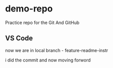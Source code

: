 # demo-repo
Practice repo for the Git And GitHub

## VS Code
now we are in local branch - feature-readme-instr


i did the commit and now moving forword
